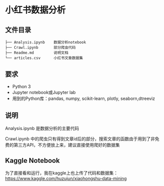 # 小红书数据分析
## 文件目录
```
├── Analysis.ipynb    数据分析notebook
├── Crawl.ipynb       部分爬虫代码
├── Readme.md         说明文档
└── articles.csv      小红书文章数据集
```
## 要求
- Python 3
- Jupyter notebook或Jupyter lab
- 用到的Python库：pandas, numpy, scikit-learn, plotly, seaborn,dtreeviz
## 说明

Analysis.ipynb 是数据分析的主要代码

Crawl.ipynb 中的爬虫只有得到文章id后的部分，搜索文章的函数由于用到了非免费的第三方API，不方便放上来，建议直接使用爬好的数据集

## Kaggle Notebook
为了直接看和运行，我在kaggle上也上传了代码和数据集：
https://www.kaggle.com/huzujun/xiaohongshu-data-mining